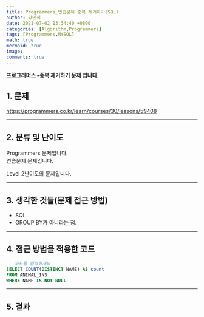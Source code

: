 ```yaml
---
title: Programmers_연습문제 중복 제거하기(SQL)
author: 강민석
date: 2021-07-02 13:34:40 +0800
categories: [Algorithm,Programmers]
tags: [Programmers,MYSQL]
math: true
mermaid: true
image: 
comments: true
---
```


**프로그래머스 -중복 제거하기 문제 입니다.**

## 1. 문제
<https://programmers.co.kr/learn/courses/30/lessons/59408>






-----  

## 2. 분류 및 난이도

Programmers 문제입니다.  
연습문제 문제입니다.

Level 2난이도의 문제입니다.   

-----  

## 3. 생각한 것들(문제 접근 방법)

- SQL
- GROUP BY가 아니라는 점.

-----  

## 4. 접근 방법을 적용한 코드

```sql
-- 코드를 입력하세요
SELECT COUNT(DISTINCT NAME) AS count 
FROM ANIMAL_INS
WHERE NAME IS NOT NULL
```


-----



## 5. 결과















 
